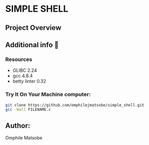 # SIMPLE SHELL


## Project Overview

## Additional info :construction:
### Resources

- GLIBC 2.24
- gcc 4.8.4
- betty linter 0.32


### Try It On Your Machine computer:	
```bash
git clone https://github.com/omphilejmatsobe/simple_shell.git
gcc -Wall FILENAME.c
```

## Author:
Omphile Matsobe
